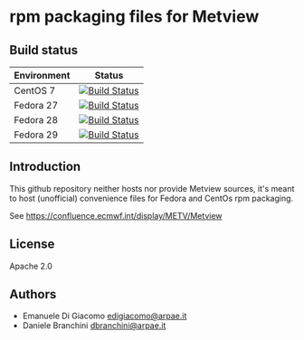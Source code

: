 # rpm packaging files for Metview

## Build status


| Environment | Status |
| ----------- | ------ |
| CentOS 7    | [![Build Status](https://badges.herokuapp.com/travis/ARPA-SIMC/Metview-rpm?branch=master&env=DOCKER_IMAGE=centos:7&label=centos7)](https://travis-ci.org/ARPA-SIMC/Metview-rpm) |
| Fedora 27   | [![Build Status](https://badges.herokuapp.com/travis/ARPA-SIMC/Metview-rpm?branch=master&env=DOCKER_IMAGE=fedora:27&label=fedora27)](https://travis-ci.org/ARPA-SIMC/Metview-rpm) |
| Fedora 28   | [![Build Status](https://badges.herokuapp.com/travis/ARPA-SIMC/Metview-rpm?branch=master&env=DOCKER_IMAGE=fedora:27&label=fedora28)](https://travis-ci.org/ARPA-SIMC/Metview-rpm) |
| Fedora 29   | [![Build Status](https://badges.herokuapp.com/travis/ARPA-SIMC/Metview-rpm?branch=master&env=DOCKER_IMAGE=fedora:26&label=fedora29)](https://travis-ci.org/ARPA-SIMC/Metview-rpm) |


## Introduction

This github repository neither hosts nor provide Metview sources, it's meant to
host (unofficial) convenience files for Fedora and CentOs rpm packaging.

See https://confluence.ecmwf.int/display/METV/Metview

## License

Apache 2.0

## Authors

* Emanuele Di Giacomo <edigiacomo@arpae.it>
* Daniele Branchini <dbranchini@arpae.it>
